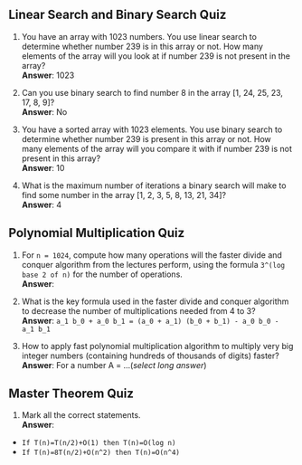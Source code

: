 ## Linear Search and Binary Search Quiz ##

1. You have an array with 1023 numbers. You use linear search to determine whether number 239 is in this array or not. How many elements of the array will you look at if number 239 is not present in the array?  
**Answer**: 1023

2. Can you use binary search to find number 8 in the array [1, 24, 25, 23, 17, 8, 9]?  
**Answer**: No

3. You have a sorted array with 1023 elements. You use binary search to determine whether number 239 is present in this array or not. How many elements of the array will you compare it with if number 239 is not present in this array?  
**Answer**: 10

4. What is the maximum number of iterations a binary search will make to find some number in the array [1, 2, 3, 5, 8, 13, 21, 34]?  
**Answer**: 4

## Polynomial Multiplication Quiz ##

1. For `n = 1024`, compute how many operations will the faster divide and conquer algorithm from the lectures perform, using the formula `3^(log base 2 of n)` for the number of operations.  
**Answer**: 

2. What is the key formula used in the faster divide and conquer algorithm to decrease the number of multiplications needed from 4 to 3?  
**Answer**: `a_1 b_0 + a_0 b_1 = (a_0 + a_1) (b_0 + b_1) - a_0 b_0 - a_1 b_1`

3. How to apply fast polynomial multiplication algorithm to multiply very big integer numbers (containing hundreds of thousands of digits) faster?  
**Answer**: For a number A = ...(_select long answer_)

## Master Theorem Quiz ##

1. Mark all the correct statements.  
**Answer**: 
* `If T(n)=T(n/2)+O(1) then T(n)=O(log n)`
* `If T(n)=8T(n/2)+O(n^2) then T(n)=O(n^4)`